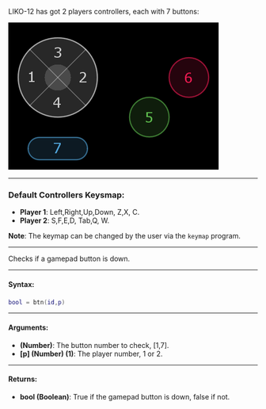LIKO-12 has got 2 players controllers, each with 7 buttons:

![Gamepad](Controller.png)

---

### Default Controllers Keysmap:

* **Player 1**: Left,Right,Up,Down, Z,X, C.
* **Player 2**: S,F,E,D, Tab,Q, W.

**Note**: The keymap can be changed by the user via the `keymap` program.

---

Checks if a gamepad button is down.

---

#### Syntax:
```lua
bool = btn(id,p)
```

---

#### Arguments:

* **<id/> (Number)**: The button number to check, [1,7].
* **[p] (Number) (1)**: The player number, 1 or 2.

---

#### Returns:

* **bool (Boolean)**: True if the gamepad button is down, false if not.